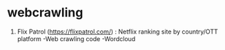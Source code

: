 # webcrawling

1) Flix Patrol (https://flixpatrol.com/) : Netflix ranking site by country/OTT platform
  -Web crawling code
  -Wordcloud 

